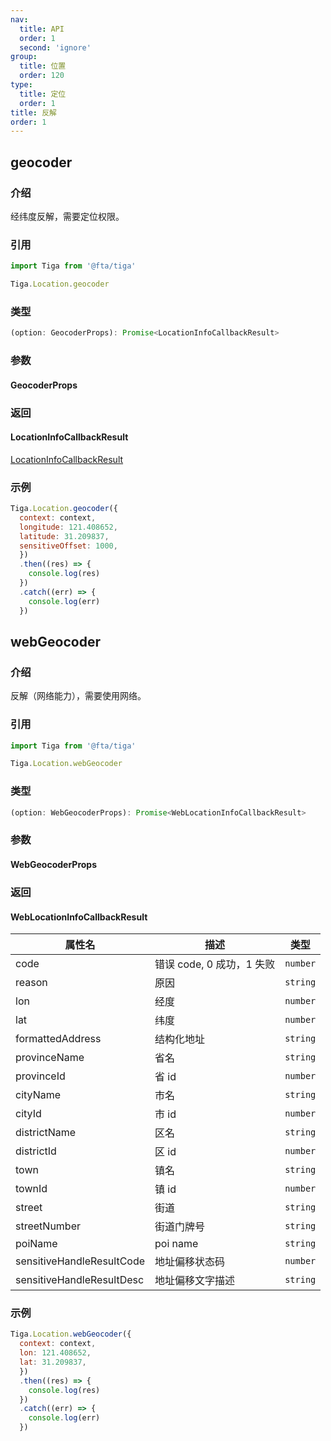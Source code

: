 ```yaml
---
nav:
  title: API
  order: 1
  second: 'ignore'
group:
  title: 位置
  order: 120
type:
  title: 定位
  order: 1
title: 反解
order: 1
---
```



## geocoder
<Platform support="thresh,mw,logic,h5" version='1.1.0' ></Platform>

### 介绍

经纬度反解，需要定位权限。

### 引用

```jsx | pure
import Tiga from '@fta/tiga'

Tiga.Location.geocoder
```

### 类型

```jsx | pure
(option: GeocoderProps): Promise<LocationInfoCallbackResult>
```

### 参数
#### GeocoderProps

<API id="Location_GeocoderProps"></API>

### 返回
#### LocationInfoCallbackResult
 
[LocationInfoCallbackResult](http://localhost:8000/tiga/location/location#%E8%BF%94%E5%9B%9E)

### 示例

```jsx | pure
Tiga.Location.geocoder({
  context: context,
  longitude: 121.408652,
  latitude: 31.209837,
  sensitiveOffset: 1000,
  })
  .then((res) => {
    console.log(res)
  })
  .catch((err) => {
    console.log(err)
  })
```



## webGeocoder
<Platform support="thresh,mw,logic,h5" version='1.1.0' ></Platform>

### 介绍

反解（网络能力），需要使用网络。

### 引用

```jsx | pure
import Tiga from '@fta/tiga'

Tiga.Location.webGeocoder
```

### 类型

```jsx | pure
(option: WebGeocoderProps): Promise<WebLocationInfoCallbackResult>
```

### 参数
#### WebGeocoderProps
<API id="Location_WebGeocoderProps"></API>

### 返回
#### WebLocationInfoCallbackResult

| 属性名                    | 描述             | 类型     |
| ------------------------- | ---------------- | -------- |
| code   | 错误 code, 0 成功，1 失败           | `number` |
| reason | 原因                                 | `string` |
| lon                       | 经度             | `number` |
| lat                       | 纬度             | `number` |
| formattedAddress          | 结构化地址       | `string` |
| provinceName              | 省名             | `string` |
| provinceId                | 省 id            | `number` |
| cityName                  | 市名             | `string` |
| cityId                    | 市 id            | `number` |
| districtName              | 区名             | `string` |
| districtId                | 区 id            | `number` |
| town                      | 镇名             | `string` |
| townId                    | 镇 id            | `number` |
| street                    | 街道             | `string` |
| streetNumber              | 街道门牌号       | `string` |
| poiName                   | poi name         | `string` |
| sensitiveHandleResultCode | 地址偏移状态码   | `number` |
| sensitiveHandleResultDesc | 地址偏移文字描述 | `string` |

### 示例

```jsx | pure
Tiga.Location.webGeocoder({
  context: context,
  lon: 121.408652,
  lat: 31.209837,
  })
  .then((res) => {
    console.log(res)
  })
  .catch((err) => {
    console.log(err)
  })
```
